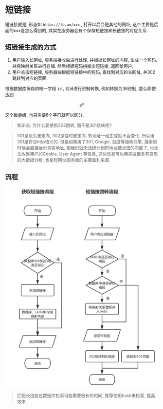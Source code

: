 # 短链接

短链接就是, 形态如 `https://tb.am/xxx` , 打开以后会是其他的网址, 这个主要是后面的xxx是怎么得到的, 其实在服务器会有个保存短链接和长链接的对应关系. 

## 短链接生成的方式

1. 用户输入长网址, 服务端接收后进行处理, 并根据长网址的内容, 生成一个短码, 并将映射关系进行存储. 然后根据短码拼接出短链接, 返回给用户; 
2. 用户点击短链接, 服务器端根据短链接中的短码, 查找到对应的长网址, 并302跳转到对应的页面.

根据数据库保存的唯一字段 `id` , 对id进行进制转换, 例如转换为36进制, 那么即使达到

$$ e^{x} $$

这个数量级, 也只需要6个字符就可以区分. 

> 知识点: 为什么要使用302跳转, 而不是301跳转呢?

> 301是永久重定向, 302是临时重定向. 短地址一经生成就不会变化, 所以用301是符合http语义的. 但是如果用了301, Google, 百度等搜索引擎, 搜索的时候会直接展示真实地址, 那我们就无法统计到短地址被点击的次数了, 也无法收集用户的Cookie, User Agent 等信息, 这些信息可以用来做很多有意思的大数据分析, 也是短网址服务商的主要盈利来源.

## 流程

![img](../../img/2019012101.png)

> 匹配长链接在数据库检索可能需要极长的时间, 推荐使用hash来检索, 提高效率. 

